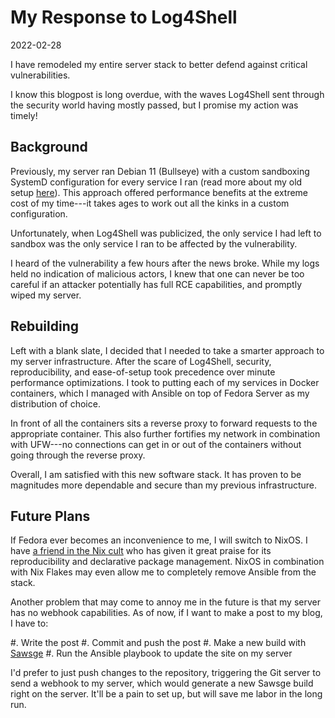 # My Response to Log4Shell

<time>2022-02-28</time>

<summary>
I have remodeled my entire server stack to better defend
against critical vulnerabilities.
</summary>

I know this blogpost is long overdue, with the waves
Log4Shell sent through the security world having mostly
passed, but I promise my action was timely!

## Background

Previously, my server ran Debian 11 (Bullseye) with a custom
sandboxing SystemD configuration for every service I ran (read
more about my old setup [here](/post/2021/11/06)). This
approach offered performance benefits at the extreme cost of
my time---it takes ages to work out all the kinks in a
custom configuration.

Unfortunately, when Log4Shell was publicized, the
only service I had left to sandbox was the only service I
ran to be affected by the vulnerability.

I heard of the vulnerability a few hours after the news
broke. While my logs held no indication of malicious actors,
I knew that one can never be too careful if an attacker
potentially has full RCE capabilities, and promptly wiped my
server.

## Rebuilding

Left with a blank slate, I decided that I needed to take a
smarter approach to my server infrastructure. After the
scare of Log4Shell, security, reproducibility, and
ease-of-setup took precedence over minute performance
optimizations. I took to putting each of my services in
Docker containers, which I managed with Ansible on top of
Fedora Server as my distribution of choice.

In front of all the containers sits a reverse proxy to
forward requests to the appropriate container. This also
further fortifies my network in combination with UFW---no
connections can get in or out of the containers without
going through the reverse proxy.

Overall, I am satisfied with this new software stack. It has
proven to be magnitudes more dependable and secure than my
previous infrastructure. 

## Future Plans

If Fedora ever becomes an inconvenience to me, I will switch
to NixOS. I have [a friend in the Nix
cult](https://wizardwatch.net) who has given it great praise
for its reproducibility and declarative package management.
NixOS in combination with Nix Flakes may even allow me to
completely remove Ansible from the stack.

Another problem that may come to annoy me in the future is
that my server has no webhook capabilities. As of now, if I
want to make a post to my blog, I have to:

#. Write the post
#. Commit and push the post
#. Make a new build with
[Sawsge](https://github.com/sawshep/sawsge)
#. Run the Ansible playbook to update the site on my server

I'd prefer to just push changes to the repository,
triggering the Git server to send a webhook to my server,
which would generate a new Sawsge build right on the server.
It'll be a pain to set up, but will save me labor in the
long run.
